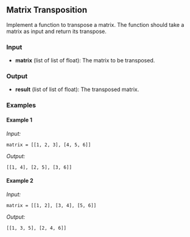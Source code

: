 ## Matrix Transposition

Implement a function to transpose a matrix. The function should take a matrix as input and return its transpose.

### Input

- **matrix** (list of list of float): The matrix to be transposed.

### Output

- **result** (list of list of float): The transposed matrix.

### Examples

#### Example 1

*Input:*
```
matrix = [[1, 2, 3], [4, 5, 6]]
```
*Output:*
```
[[1, 4], [2, 5], [3, 6]]
```
#### Example 2

*Input:*
```
matrix = [[1, 2], [3, 4], [5, 6]]
```
*Output:*
```
[[1, 3, 5], [2, 4, 6]]
```